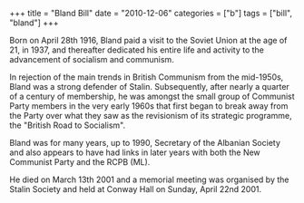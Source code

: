 +++
title = "Bland Bill"
date = "2010-12-06"
categories = ["b"]
tags = ["bill", "bland"]
+++

Born on April 28th 1916, Bland paid a visit to the Soviet Union at the age of 21, in 1937, and thereafter dedicated his entire life and activity to the advancement of socialism and communism.

In rejection of the main trends in British Communism from the mid-1950s, Bland was a strong defender of Stalin. Subsequently, after nearly a quarter of a century of membership, he was amongst the small group of Communist Party members in the very early 1960s that first began to break away from the Party over what they saw as the revisionism of its strategic programme, the "British Road to Socialism".

Bland was for many years, up to 1990, Secretary of the Albanian Society and also appears to have had links in later years with both the New Communist Party and the RCPB (ML).  

He died on March 13th 2001 and a memorial meeting was organised by the Stalin Society and held at Conway Hall on Sunday, April 22nd 2001.

